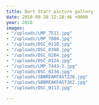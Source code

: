 ```yaml
---
title: Bart Starr picture gallery
date: 2018-09-28 12:28:46 +0000
year: 2018
images:
- "/uploads/LMP_7511.jpg"
- "/uploads/LMP_7804.jpg"
- "/uploads/DSC_0210.jpg"
- "/uploads/DSC_0398.jpg"
- "/uploads/DSC_0204.jpg"
- "/uploads/DSC_0124.jpg"
- "/uploads/LMP_7443-2.jpg"
- "/uploads/DSC_0234.jpg"
- "/uploads/SBBREAKFAST226.jpg"
- "/uploads/SBBREAKFAST262.jpg"
- "/uploads/DSC_0113.jpg"

---
```

